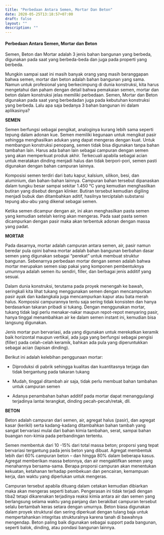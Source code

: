 ```yaml
---
title: "Perbedaan Antara Semen, Mortar Dan Beton"
date: 2020-05-25T13:18:57+07:00
draft: false
layout: ""
description: ""
---
```


#### Perbedaan Antara Semen, Mortar dan Beton

Semen, Beton dan Mortar adalah 3 jenis bahan bangunan yang berbeda, digunakan pada saat yang berbeda-beda dan juga pada properti yang berbeda.

Mungkin sampai saat ini masih banyak orang yang masih beranggapan bahwa semen, mortar dan beton adalah bahan bangunan yang sama. Namun untuk profesional yang berkecimpung di dunia konstruksi, kita harus mengetahui dan paham dengan detail bahwa pemakaian semen, mortar dan beton dalam konstruksi jelas memiliki perbedaan. Semen, Mortar dan Beton digunakan pada saat yang berbedadan juga pada kebutuhan konstruksi yang berbeda. Lalu apa saja bedanya 3 bahan bangunan ini dalam aplikasinya?

**SEMEN**

Semen berfungsi sebagai pengikat, analoginya kurang lebih sama seperti tepung dalam adonan kue. Semen memiliki kegunaan untuk mengikat pasir sehingga menghasilkan adukan yang dapat mengeras dengan kuat. Untuk membangun konstruksi penopang, semen tidak bisa digunakan tanpa bahan tambahan lain. Harus ada bahan lain sebagai campuran dengan semen yang akan memperkuat produk akhir. Terkecuali apabila sebagai acian untuk meratakan dinding menjadi halus dan tidak berpori-pori, semen pasti digunakan dengan bahan campuran lainnya.

Komposisi semen terdiri dari batu kapur, kalsium, silikon, besi, dan aluminium, dan bahan-bahan lainnya. Campuran bahan tersebut dipanaskan dalam tungku besar sampai sekitar 1.450 °C yang kemudian menghasilkan butiran yang disebut dengan klinker. Butiran tersebut kemudian digiling menjadi bubuk dan ditambahkan aditif, hasilnya terciptalah substansi tepung abu-abu yang dikenal sebagai semen. 

Ketika semen dicampur dengan air, ini akan menghasilkan pasta semen yang kemudian setelah kering akan mengeras. Pada saat pasta semen dicampurkan dengan pasir maka akan terbentuk adonan dengan massa yang padat.

**MORTAR**

Pada dasarnya, mortar adalah campuran antara semen, air, pasir namun beredar pula opini bahwa mortar adalah bahan bangunan berbahan dasar semen yang digunakan sebagai “perekat” untuk membuat struktur bangunan. Sebenarnya perbedaan mortar dengan semen adalah bahwa mortar merupakan semen siap pakai yang komponen pembentuknya umumnya adalah semen itu sendiri, filler, dan berbagai jenis additif yang sesuai. 

Dalam dunia konstruksi, terutama pada proyek menengah ke bawah, seringkali kita lihat tukang menggunakan semen dengan mencampurkan pasir ayak dan kadangkala juga mencampurkan kapur atau bata merah halus. Komposisi campurannya tentu saja sering tidak konsisten dan hanya berdasarkan takaran pribadi si tukang. Dengan menggunakan mortar, tukang tidak lagi perlu menakar-nakar maupun repot-repot menyaring pasir, hanya tinggal menambahkan air ke dalam semen instant ini, kemudian bisa langsung digunakan.

Jenis mortar pun bervariasi, ada yang digunakan untuk merekatkan keramik baik horizontal maupun vertikal, ada juga yang berfungsi sebagai pengisi (filler) pada celah-celah keramik, bahkan ada pula yang diperuntukkan sebagai acian (lapisan dinding).

Berikut ini adalah kelebihan penggunaan mortar: 

- Diproduksi di pabrik sehingga kualitas dan kuantitasnya terjaga dan tidak bergantung pada takaran tukang

- Mudah, tinggal ditambah air saja, tidak perlu membuat bahan tambahan untuk campuran semen

- Adanya penambahan bahan additif pada mortar dapat menanggulangi terjadinya lantai terangkat, dinding pecah-pecah/retak, dll. 

**BETON**

Beton adalah campuran dari semen, air, agregat halus (pasir), dan agregat kasar (kerikil) serta kadang-kadang ditambahkan bahan tambah yang sangat bervariasi mulai dari bahan kimia tambahan, serat, sampai bahan buangan non-kimia pada perbandingan tertentu. 

Semen membentuk dari 10 -15% dari total massa beton; proporsi yang tepat bervariasi tergantung pada jenis beton yang dibuat. Agregat membentuk lebih dari 60% campuran beton – dan hingga 80% dalam beberapa kasus. Agregat memberikan massa betonnya, dan air mengaktifkan semen yang menahannya bersama-sama. Berapa proporsi campuran akan menentukan kekuatan, ketahanan terhadap pembekuan dan pencairan, kemampuan kerja, dan waktu yang diperlukan untuk mengeras.

Campuran tersebut apabila dituang dalam cetakan kemudian dibiarkan maka akan mengeras seperti batuan. Pengerasan ini tidak terjadi dengan tiba2 tetapi dikarenakan terjadinya reaksi kimia antara air dan semen yang berlangsung selama waktu yang panjang dan berakibat campuran tersebut selalu bertambah keras setara dengan umurnya.  Beton biasa digunakan dalam proyek struktural dan sering diperkuat dengan tulang baja untuk mempertahankan integritas strukturalnya karena tanah di bawahnya mengendap. Beton paling baik digunakan sebagai support pada bangunan, seperti balok, dinding, atau pondasi bangunan lainnya.